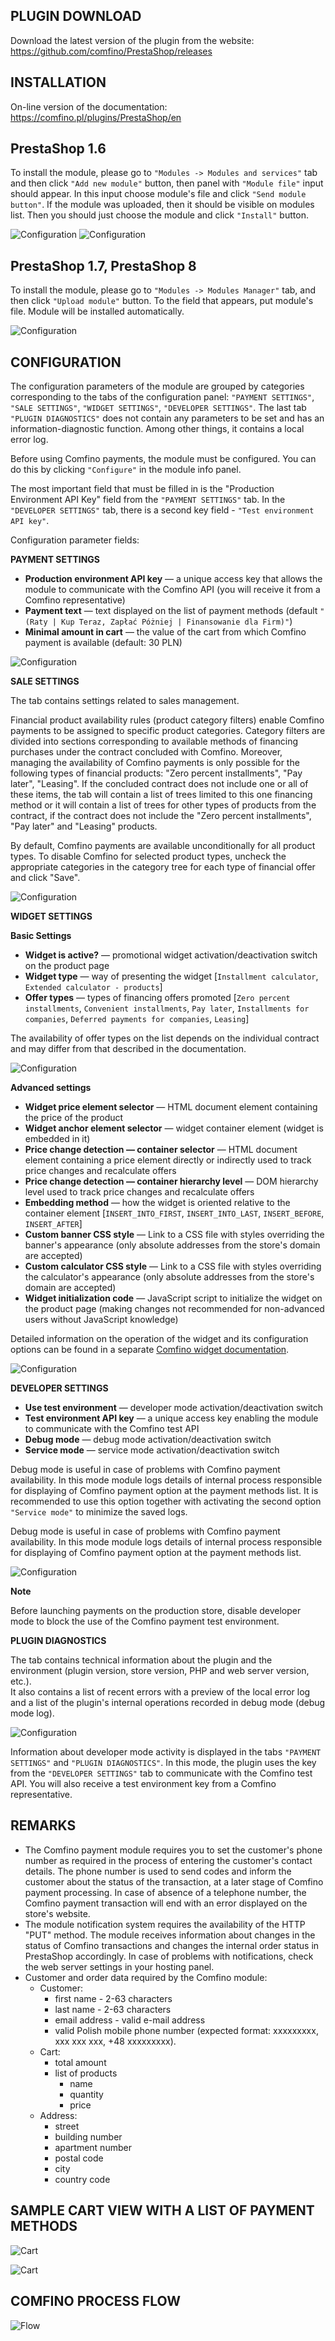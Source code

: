 ## PLUGIN DOWNLOAD

Download the latest version of the plugin from the website: https://github.com/comfino/PrestaShop/releases

## INSTALLATION

On-line version of the documentation: https://comfino.pl/plugins/PrestaShop/en

PrestaShop 1.6
-------

To install the module, please go to `"Modules -> Modules and services"` tab and then click `"Add new module"` button, then panel with `"Module file"` input should appear.
In this input choose module's file and click `"Send module button"`. If the module was uploaded, then it should be visible on modules list. Then you should just choose the module and click `"Install"` button.

![Configuration](images/en/modules_ps_16.png "Configuration")
![Configuration](images/en/modules_ps_16_panel.png "Configuration")

PrestaShop 1.7, PrestaShop 8
-------

To install the module, please go to `"Modules -> Modules Manager"` tab, and then click `"Upload module"` button.
To the field that appears, put module's file. Module will be installed automatically.

![Configuration](images/en/modules_ps_17.png "Configuration")

## CONFIGURATION

The configuration parameters of the module are grouped by categories corresponding to the tabs of the configuration panel: `"PAYMENT SETTINGS"`, `"SALE SETTINGS"`, `"WIDGET SETTINGS"`, `"DEVELOPER SETTINGS"`.
The last tab `"PLUGIN DIAGNOSTICS"` does not contain any parameters to be set and has an information-diagnostic function. Among other things, it contains a local error log.

Before using Comfino payments, the module must be configured. You can do this by clicking `"Configure"` in the module info panel.

The most important field that must be filled in is the "Production Environment API Key" field from the `"PAYMENT SETTINGS"` tab.
In the `"DEVELOPER SETTINGS"` tab, there is a second key field - `"Test environment API key"`.

Configuration parameter fields:

**PAYMENT SETTINGS**

* **Production environment API key** — a unique access key that allows the module to communicate with the Comfino API (you will receive it from a Comfino representative)
* **Payment text** — text displayed on the list of payment methods (default `"(Raty | Kup Teraz, Zapłać Póżniej | Finansowanie dla Firm)"`)
* **Minimal amount in cart** — the value of the cart from which Comfino payment is available (default: 30 PLN)

![Configuration](images/en/configuration1.png "Configuration")

**SALE SETTINGS**

The tab contains settings related to sales management.

Financial product availability rules (product category filters) enable Comfino payments to be assigned to specific product categories. Category filters are divided into sections corresponding to available methods of financing purchases under the contract concluded with Comfino. Moreover, managing the availability of Comfino payments is only possible for the following types of financial products: "Zero percent installments", "Pay later", "Leasing". If the concluded contract does not include one or all of these items, the tab will contain a list of trees limited to this one financing method or it will contain a list of trees for other types of products from the contract, if the contract does not include the "Zero percent installments", "Pay later" and "Leasing" products.

By default, Comfino payments are available unconditionally for all product types. To disable Comfino for selected product types, uncheck the appropriate categories in the category tree for each type of financial offer and click "Save".

![Configuration](images/en/configuration2.png "Configuration")

**WIDGET SETTINGS**

**Basic Settings**

* **Widget is active?** — promotional widget activation/deactivation switch on the product page
* **Widget type** — way of presenting the widget [`Installment calculator`, `Extended calculator - products`]
* **Offer types** — types of financing offers promoted [`Zero percent installments`, `Convenient installments`, `Pay later`, `Installments for companies`, `Deferred payments for companies`, `Leasing`]

The availability of offer types on the list depends on the individual contract and may differ from that described in the documentation.

![Configuration](images/en/configuration3a.png "Configuration")

**Advanced settings**

* **Widget price element selector** — HTML document element containing the price of the product
* **Widget anchor element selector** — widget container element (widget is embedded in it)
* **Price change detection — container selector** — HTML document element containing a price element directly or indirectly used to track price changes and recalculate offers
* **Price change detection — container hierarchy level** — DOM hierarchy level used to track price changes and recalculate offers
* **Embedding method** — how the widget is oriented relative to the container element [`INSERT_INTO_FIRST`, `INSERT_INTO_LAST`, `INSERT_BEFORE`, `INSERT_AFTER`]
* **Custom banner CSS style** — Link to a CSS file with styles overriding the banner's appearance (only absolute addresses from the store's domain are accepted)
* **Custom calculator CSS style** — Link to a CSS file with styles overriding the calculator's appearance (only absolute addresses from the store's domain are accepted)
* **Widget initialization code** — JavaScript script to initialize the widget on the product page (making changes not recommended for non-advanced users without JavaScript knowledge)

Detailed information on the operation of the widget and its configuration options can be found in a separate [Comfino widget documentation](https://comfino.pl/widgets/comfino-prestashop/en).

![Configuration](images/en/configuration3b.png "Configuration")

**DEVELOPER SETTINGS**

* **Use test environment** — developer mode activation/deactivation switch
* **Test environment API key** — a unique access key enabling the module to communicate with the Comfino test API
* **Debug mode** — debug mode activation/deactivation switch
* **Service mode** — service mode activation/deactivation switch

Debug mode is useful in case of problems with Comfino payment availability. In this mode module logs details of internal process responsible for displaying of Comfino payment option at the payment methods list. It is recommended to use this option together with activating the second option `"Service mode"` to minimize the saved logs.

Debug mode is useful in case of problems with Comfino payment availability. In this mode module logs details of internal process responsible for displaying of Comfino payment option at the payment methods list.

![Configuration](images/en/configuration4.png "Configuration")

**Note**

Before launching payments on the production store, disable developer mode to block the use of the Comfino payment test environment.

**PLUGIN DIAGNOSTICS**

The tab contains technical information about the plugin and the environment (plugin version, store version, PHP and web server version, etc.).\
It also contains a list of recent errors with a preview of the local error log and a list of the plugin's internal operations recorded in debug mode (debug mode log).

![Configuration](images/en/configuration5.png "Configuration")

Information about developer mode activity is displayed in the tabs `"PAYMENT SETTINGS"` and `"PLUGIN DIAGNOSTICS"`.
In this mode, the plugin uses the key from the `"DEVELOPER SETTINGS"` tab to communicate with the Comfino test API. You will also receive a test environment key from a Comfino representative.

## REMARKS

* The Comfino payment module requires you to set the customer's phone number as required in the process of entering the customer's contact details. The phone number is used to send codes and inform the customer about the status of the transaction, at a later stage of Comfino payment processing. In case of absence of a telephone number, the Comfino payment transaction will end with an error displayed on the store's website.
* The module notification system requires the availability of the HTTP "PUT" method. The module receives information about changes in the status of Comfino transactions and changes the internal order status in PrestaShop accordingly. In case of problems with notifications, check the web server settings in your hosting panel.
* Customer and order data required by the Comfino module:
    * Customer:
        * first name - 2-63 characters
        * last name - 2-63 characters
        * email address - valid e-mail address
        * valid Polish mobile phone number (expected format: xxxxxxxxx, xxx xxx xxx, +48 xxxxxxxxx).
    * Cart:
        * total amount
        * list of products
            * name
            * quantity
            * price
    * Address:
        * street
        * building number
        * apartment number
        * postal code
        * city
        * country code

## SAMPLE CART VIEW WITH A LIST OF PAYMENT METHODS

![Cart](images/en/cart_payment_view_folded.png "Cart")

![Cart](images/en/cart_payment_view_unfolded.png "Cart")

## COMFINO PROCESS FLOW

![Flow](images/comfino-flow.png "Flow")
